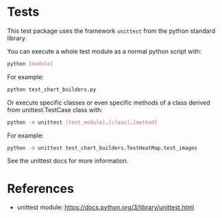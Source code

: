 # Tests

This test package uses the framework `unittest` from the python standard library.

You can execute a whole test module as a normal python script with:

```sh
python [module]
```

For example:

```sh
python test_chart_builders.py
```

Or execute specific classes or even specific methods of a class derived from unittest.TestCase class with:

```sh
python -m unittest [test_module].[class].[method]
```

For example:

```sh
python -m unittest test_chart_builders.TestHeatMap.test_images
```

See the unittest docs for more information.

# References

* unittest module: https://docs.python.org/3/library/unittest.html

